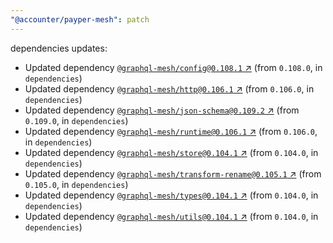 ```yaml
---
"@accounter/payper-mesh": patch
---
```

dependencies updates:
  - Updated dependency [`@graphql-mesh/config@0.108.1` ↗︎](https://www.npmjs.com/package/@graphql-mesh/config/v/0.108.1) (from `0.108.0`, in `dependencies`)
  - Updated dependency [`@graphql-mesh/http@0.106.1` ↗︎](https://www.npmjs.com/package/@graphql-mesh/http/v/0.106.1) (from `0.106.0`, in `dependencies`)
  - Updated dependency [`@graphql-mesh/json-schema@0.109.2` ↗︎](https://www.npmjs.com/package/@graphql-mesh/json-schema/v/0.109.2) (from `0.109.0`, in `dependencies`)
  - Updated dependency [`@graphql-mesh/runtime@0.106.1` ↗︎](https://www.npmjs.com/package/@graphql-mesh/runtime/v/0.106.1) (from `0.106.0`, in `dependencies`)
  - Updated dependency [`@graphql-mesh/store@0.104.1` ↗︎](https://www.npmjs.com/package/@graphql-mesh/store/v/0.104.1) (from `0.104.0`, in `dependencies`)
  - Updated dependency [`@graphql-mesh/transform-rename@0.105.1` ↗︎](https://www.npmjs.com/package/@graphql-mesh/transform-rename/v/0.105.1) (from `0.105.0`, in `dependencies`)
  - Updated dependency [`@graphql-mesh/types@0.104.1` ↗︎](https://www.npmjs.com/package/@graphql-mesh/types/v/0.104.1) (from `0.104.0`, in `dependencies`)
  - Updated dependency [`@graphql-mesh/utils@0.104.1` ↗︎](https://www.npmjs.com/package/@graphql-mesh/utils/v/0.104.1) (from `0.104.0`, in `dependencies`)
